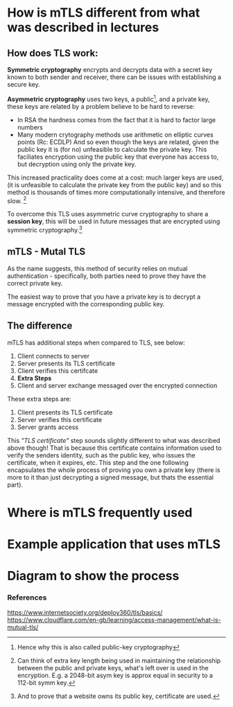 # How is mTLS different from what was described in lectures

## How does TLS work:

**Symmetric cryptography** encrypts and decrypts data with a secret key known to both sender and receiver, there can be issues with establishing a secure key.

**Asymmetric cryptography** uses two keys, a public[^1], and a private key, these keys are related by a problem believe to be hard to reverse:
- In RSA the hardness comes from the fact that it is hard to factor large numbers
- Many modern crytography methods use arithmetic on elliptic curves points (Rc: ECDLP)
And so even though the keys are related, given the public key it is (for no) unfeasible to calculate the private key. This faciliates encryption using the public key that everyone has access to, but decryption using only the private key.

This increased practicality does come at a cost: much larger keys are used, (it is unfeasible to calculate the private key from the public key) and so this method is thousands of times more computationally intensive, and therefore slow. [^2]

To overcome this TLS uses asymmetric curve cryptography to share a **session key**, this will be used in future messages that are encrypted using symmetric cryptography.[^3]

## mTLS - Mutal TLS

As the name suggests, this method of security relies on mutual authentication - specifically, both parties need to prove they have the correct private key.

The easiest way to prove that you have a private key is to decrypt a message encrypted with the corresponding public key.

## The difference

mTLS has additional steps when compared to TLS, see below:

1. Client connects to server
2. Server presents its TLS certificate
3. Client verifies this certifcate
4. **Extra Steps**
5. Client and server exchange messaged over the encrypted connection

These extra steps are:

1. Client presents its TLS certificate
2. Server verifies this certificate
3. Server grants access

This *"TLS certificate"* step sounds slightly different to what was described above though! That is because this certificate contains information used to verify the senders identity, such as the public key, who issues the certificate, when it expires, etc. This step and the one following encapsulates the whole process of proving you own a private key (there is more to it than just decrypting a signed message, but thats the essential part).
  

# Where is mTLS frequently used

# Example application that uses mTLS

# Diagram to show the process


### References

https://www.internetsociety.org/deploy360/tls/basics/
https://www.cloudflare.com/en-gb/learning/access-management/what-is-mutual-tls/


[^1]: Hence why this is also called public-key cryptography
[^2]: Can think of extra key length being used in maintaining the relationship between the public and private keys, what's left over is used in the encryption. E.g. a 2048-bit asym key is approx equal in security to a 112-bit symm key. 
[^3]: And to prove that a website owns its public key, certificate are used.
